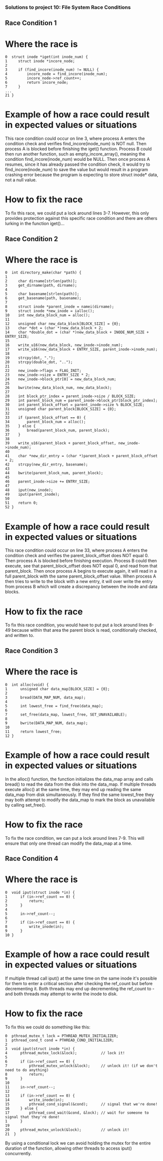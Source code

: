 ### Solutions to project 10: File System Race Conditions

## Race Condition 1

# Where the race is

```
0  struct inode *iget(int inode_num) {
1     struct inode *incore_node;
2 
3     if (find_incore(inode_num) != NULL) {
4         incore_node = find_incore(inode_num);
5         incore_node->ref_count++;
6         return incore_node;
7     } 
...
21 }    
```

# Example of how a race could result in expected values or situations

This race condition could occur on line 3, where process A enters the condition check and verifies find_incore(inode_num) is NOT null.
Then process A is blocked before finishing the iget() function.
Process B could then run another function, such as empty_incore_array(), meaning the condition find_incore(inode_num) would be NULL.
Then once process A resumes, since it has already passed the condition check, it would try to find_incore(inode_num) to save the value but would result in a program crashing error because the program is expecting to store struct inode* data, not a null value.  

# How to fix the race

To fix this race, we could put a lock around lines 3-7. However, this only provides protection against this specific race condition and there are others lurking in the function iget()...

## Race Condition 2 

# Where the race is

```
0  int directory_make(char *path) {
1
2     char dirname[strlen(path)];
3     get_dirname(path, dirname);
4 
5     char basename[strlen(path)];
6     get_basename(path, basename);
7 
8     struct inode *parent_inode = namei(dirname);
9     struct inode *new_inode = ialloc();
10    int new_data_block_num = alloc();
11
12    unsigned char new_data_block[BLOCK_SIZE] = {0};
13    char *dot = (char *)new_data_block + 2;
14    char *double_dot = (char *)new_data_block + INODE_NUM_SIZE + ENTRY_SIZE;
15
16    write_u16(new_data_block, new_inode->inode_num);
17    write_u16(new_data_block + ENTRY_SIZE, parent_inode->inode_num);
18
19    strcpy(dot, ".");
20    strcpy(double_dot, "..");
21
22    new_inode->flags = FLAG_INIT;
23    new_inode->size = ENTRY_SIZE * 2;
24    new_inode->block_ptr[0] = new_data_block_num;
25
26    bwrite(new_data_block_num, new_data_block);
27
28 	  int block_ptr_index = parent_inode->size / BLOCK_SIZE;
29    int parent_block_num = parent_inode->block_ptr[block_ptr_index];
30    int parent_block_offset = parent_inode->size % BLOCK_SIZE;
31    unsigned char parent_block[BLOCK_SIZE] = {0};
32
33    if (parent_block_offset == 0) {
34        parent_block_num = alloc();
35    } else { 
36        bread(parent_block_num, parent_block);
37    }
38
39    write_u16(parent_block + parent_block_offset, new_inode->inode_num);
40
41    char *new_dir_entry = (char *)parent_block + parent_block_offset + 2;
42    strcpy(new_dir_entry, basename);
43
44    bwrite(parent_block_num, parent_block);
45
46    parent_inode->size += ENTRY_SIZE;
47
48    iput(new_inode);
49    iput(parent_inode);
50
51    return 0;
52 }
```

# Example of how a race could result in expected values or situations

This race condition could occur on line 33, where process A enters the condition check and verifies the parent_block_offset does NOT equal 0.
Then process A is blocked before finishing execution.
Process B could then execute, see that parent_block_offset does NOT equal 0, and read from that parent_block. 
Then once process A begins to execute again, it will read in a full parent_block with the same parent_block_offset value.
When process A then tries to write to the block with a new entry, it will over write the entry from process B which will create a discrepancy between the inode and data blocks.

# How to fix the race

To fix this race condition, you would have to put put a lock around lines 8-49 because within that area the parent block is read, conditionally checked, and written to. 
## Race Condition 3

# Where the race is

```
0  int alloc(void) {
1      unsigned char data_map[BLOCK_SIZE] = {0};
2      
3      bread(DATA_MAP_NUM, data_map);
4      
5      int lowest_free = find_free(data_map);
6      
7      set_free(data_map, lowest_free, SET_UNAVAILABLE);
8      
9      bwrite(DATA_MAP_NUM, data_map);
10     
11     return lowest_free;
12 }
```

# Example of how a race could result in expected values or situations

In the alloc() function, the function initializes the data_map array and calls bread() to read the data from the disk into the data_map. If multiple threads execute alloc() at the same time, they may end up reading the same data_map from disk simultaneously. If they find the same lowest_free they may both attempt to modify the data_map to mark the block as unavailable by calling set_free().  

# How to fix the race

To fix the race condition, we can put a lock around lines 7-9. This will ensure that only one thread can modify the data_map at a time.

## Race Condition 4

# Where the race is

```
0  void iput(struct inode *in) {
1      if (in->ref_count == 0) {
2          return;
3      }
4
5      in->ref_count--;
6    
7      if (in->ref_count == 0) {
8          write_inode(in);
9      }
10 }
```

# Example of how a race could result in expected values or situations

If multiple thread call iput() at the same time on the same inode it's possible for them to enter a critical section after checking the ref_count but before decrementing it. Both threads may end up decrementing the ref_count to - and both threads may attempt to write the inode to disk.   

# How to fix the race

To fix this we could do something like this:

```
0  pthread_mutex_t lock = PTHREAD_MUTEX_INITIALIZER;
1  pthread_cond_t cond = PTHREAD_COND_INITIALIZER;
2
3  void iput(struct inode *in) {
4      pthread_mutex_lock(&lock);           // lock it!
5
6      if (in->ref_count == 0) {
7          pthread_mutex_unlock(&lock);     // unlock it! (if we don't need to do anything)
8          return;
9      }
10
11     in->ref_count--;
12    
13     if (in->ref_count == 0) {
14         write_inode(in);
15         pthread_cond_signal(&cond);      // signal that we're done!
16     } else {
17         pthread_cond_wait(&cond, &lock); // wait for someone to signal that they're done!
1      }
19
20     pthread_mutex_unlock(&lock);         // unlock it!
21  }
```

By using a conditional lock we can avoid holding the mutex for the entire duration of the function, allowing other threads to access iput() concurrently.

